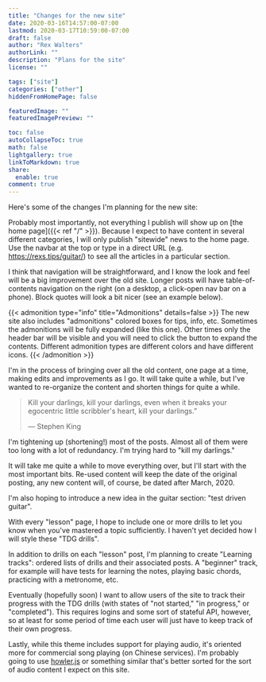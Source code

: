 ```yaml
---
title: "Changes for the new site"
date: 2020-03-16T14:57:00-07:00
lastmod: 2020-03-17T10:59:00-07:00
draft: false
author: "Rex Walters"
authorLink: ""
description: "Plans for the site"
license: ""

tags: ["site"]
categories: ["other"]
hiddenFromHomePage: false

featuredImage: ""
featuredImagePreview: ""

toc: false
autoCollapseToc: true
math: false
lightgallery: true
linkToMarkdown: true
share:
  enable: true
comment: true
---
```


Here's some of the changes I'm planning for the new site:

<!--more-->

Probably most importantly, not everything I publish will show up on [the home page]({{< ref "/" >}}). Because I expect to have content in several different categories, I will only publish "sitewide" news to the home page. Use the navbar at the top or type in a direct URL (e.g. https://rexs.tips/guitar/) to see all the articles in a particular section.

I think that navigation will be straightforward, and I know the look and feel will be a big improvement over the old site. Longer posts will have table-of-contents navigation on the right (on a desktop, a click-open nav bar on a phone). Block quotes will look a bit nicer (see an example below).

{{< admonition type="info" title="Admonitions" details=false >}}
The new site also includes "admonitions" colored boxes for tips, info, etc. Sometimes the admonitions will be fully expanded (like this one). Other times only the header bar will be visible and you will need to click the button to expand the contents. Different admonition types are different colors and have different icons.
{{< /admonition >}}

I'm in the process of bringing over all the old content, one page at a time, making edits and improvements as I go. It will take quite a while, but I've wanted to re-organize the content and shorten things for quite a while.

> Kill your darlings, kill your darlings, even when it breaks your egocentric little scribbler's heart, kill your darlings.”
>
> &mdash; Stephen King

I'm tightening up (shortening!) most of the posts. Almost all of them were too long with a lot of redundancy. I'm trying hard to "kill my darlings."

It will take me quite a while to move everything over, but I'll start with the most important bits. Re-used content will keep the date of the original posting, any new content will, of course, be dated after March, 2020.

I'm also hoping to introduce a new idea in the guitar section: "test driven guitar".

With every "lesson" page, I hope to include one or more drills to let you know when you've mastered a topic sufficiently. I haven't yet decided how I will style these "TDG drills".

In addition to drills on each "lesson" post, I'm planning to create "Learning tracks": ordered lists of drills and their associated posts. A "beginner" track, for example will have tests for learning the notes, playing basic chords, practicing with a metronome, etc.

Eventually (hopefully soon) I want to allow users of the site to track their progress with the TDG drills (with states of "not started," "in progress," or "completed"). This requires logins and some sort of stateful API, however, so at least for some period of time each user will just have to keep track of their own progress.

Lastly, while this theme includes support for playing audio, it's oriented more for commercial song playing (on Chinese services). I'm probably going to use [howler.js](https://howlerjs.com) or something similar that's better sorted for the sort of audio content I expect on this site.
